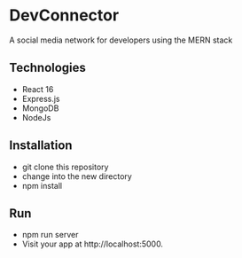 # DevConnector

A social media network for developers using the MERN stack

## Technologies

* React 16
* Express.js
* MongoDB
* NodeJs

## Installation

* git clone <repository-url> this repository
* change into the new directory
* npm install

## Run

* npm run server
* Visit your app at http://localhost:5000.

